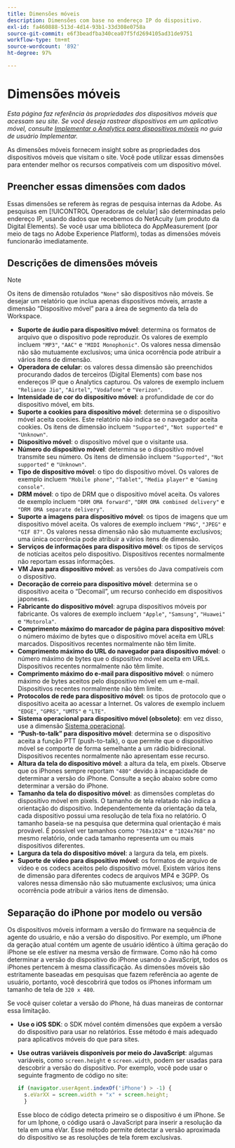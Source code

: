 ```yaml
---
title: Dimensões móveis
description: Dimensões com base no endereço IP do dispositivo.
exl-id: fa460888-513d-4d14-93b1-33d308e0758a
source-git-commit: e6f3beadfba340cea07f5fd2694105ad31de9751
workflow-type: tm+mt
source-wordcount: '892'
ht-degree: 97%

---
```


# Dimensões móveis

*Esta página faz referência às propriedades dos dispositivos móveis que acessam seu site. Se você deseja rastrear dispositivos em um aplicativo móvel, consulte [Implementar o Analytics para dispositivos móveis](/help/implement/mobile-device-sdk.md) no guia de usuário Implementar.*

As dimensões móveis fornecem insight sobre as propriedades dos dispositivos móveis que visitam o site. Você pode utilizar essas dimensões para entender melhor os recursos compatíveis com um dispositivo móvel.

## Preencher essas dimensões com dados

Essas dimensões se referem às regras de pesquisa internas da Adobe. As pesquisas em [!UICONTROL Operadoras de celular] são determinadas pelo endereço IP, usando dados que recebemos do NetAcuity (um produto da Digital Elements).
Se você usar uma biblioteca do AppMeasurement (por meio de tags no Adobe Experience Platform), todas as dimensões móveis funcionarão imediatamente.

## Descrições de dimensões móveis

>[!NOTE]
>
>Os itens de dimensão rotulados `"None"` são dispositivos não móveis. Se desejar um relatório que inclua apenas dispositivos móveis, arraste a dimensão “Dispositivo móvel” para a área de segmento da tela do Workspace.

* **Suporte de áudio para dispositivo móvel**: determina os formatos de arquivo que o dispositivo pode reproduzir. Os valores de exemplo incluem `"MP3"`, `"AAC"` e `"MIDI Monophonic"`. Os valores nessa dimensão não são mutuamente exclusivos; uma única ocorrência pode atribuir a vários itens de dimensão.
* **Operadora de celular**: os valores dessa dimensão são preenchidos procurando dados de terceiros (Digital Elements) com base nos endereços IP que o Analytics capturou. Os valores de exemplo incluem `"Reliance Jio"`, `"Airtel"`, `"Vodafone"` e `"Verizon"`.
* **Intensidade de cor do dispositivo móvel**: a profundidade de cor do dispositivo móvel, em bits.
* **Suporte a cookies para dispositivo móvel**: determina se o dispositivo móvel aceita cookies. Este relatório não indica se o navegador aceita cookies. Os itens de dimensão incluem `"Supported"`, `"Not supported"` e `"Unknown"`.
* **Dispositivo móvel**: o dispositivo móvel que o visitante usa.
* **Número do dispositivo móvel**: determina se o dispositivo móvel transmite seu número. Os itens de dimensão incluem `"Supported"`, `"Not supported"` e `"Unknown"`.
* **Tipo de dispositivo móvel**: o tipo do dispositivo móvel. Os valores de exemplo incluem `"Mobile phone"`, `"Tablet"`, `"Media player"` e `"Gaming console"`.
* **DRM móvel**: o tipo de DRM que o dispositivo móvel aceita. Os valores de exemplo incluem `"DRM OMA forward"`, `"DRM OMA combined delivery"` e `"DRM OMA separate delivery"`.
* **Suporte a imagens para dispositivo móvel**: os tipos de imagens que um dispositivo móvel aceita. Os valores de exemplo incluem `"PNG"`, `"JPEG"` e `"GIF 87"`. Os valores nessa dimensão não são mutuamente exclusivos; uma única ocorrência pode atribuir a vários itens de dimensão.
* **Serviços de informações para dispositivo móvel**: os tipos de serviços de notícias aceitos pelo dispositivo. Dispositivos recentes normalmente não reportam essas informações.
* **VM Java para dispositivo móvel**: as versões do Java compatíveis com o dispositivo.
* **Decoração de correio para dispositivo móvel**: determina se o dispositivo aceita o “Decomail”, um recurso conhecido em dispositivos japoneses.
* **Fabricante do dispositivo móvel**: agrupa dispositivos móveis por fabricante. Os valores de exemplo incluem `"Apple"`, `"Samsung"`, `"Huawei"` e `"Motorola"`.
* **Comprimento máximo do marcador de página para dispositivo móvel**: o número máximo de bytes que o dispositivo móvel aceita em URLs marcados. Dispositivos recentes normalmente não têm limite.
* **Comprimento máximo do URL do navegador para dispositivo móvel**: o número máximo de bytes que o dispositivo móvel aceita em URLs. Dispositivos recentes normalmente não têm limite.
* **Comprimento máximo do e-mail para dispositivo móvel**: o número máximo de bytes aceitos pelo dispositivo móvel em um e-mail. Dispositivos recentes normalmente não têm limite.
* **Protocolos de rede para dispositivo móvel**: os tipos de protocolo que o dispositivo aceita ao acessar a Internet. Os valores de exemplo incluem `"EDGE"`, `"GPRS"`, `"UMTS"` e `"LTE"`.
* **Sistema operacional para dispositivo móvel (obsoleto)**: em vez disso, use a dimensão [Sistema operacional](operating-systems.md).
* **“Push-to-talk” para dispositivo móvel**: determina se o dispositivo aceita a função PTT (push-to-talk), o que permite que o dispositivo móvel se comporte de forma semelhante a um rádio bidirecional. Dispositivos recentes normalmente não apresentam esse recurso.
* **Altura da tela do dispositivo móvel**: a altura da tela, em pixels. Observe que os iPhones sempre reportam `"480"` devido à incapacidade de determinar a versão do iPhone. Consulte a seção abaixo sobre como determinar a versão do iPhone.
* **Tamanho da tela do dispositivo móvel**: as dimensões completas do dispositivo móvel em pixels. O tamanho de tela relatado não indica a orientação do dispositivo. Independentemente da orientação da tela, cada dispositivo possui uma resolução de tela fixa no relatório. O tamanho baseia-se na pesquisa que determina qual orientação é mais provável. É possível ver tamanhos como `"768x1024"` e `"1024x768"` no mesmo relatório, onde cada tamanho representa um ou mais dispositivos diferentes.
* **Largura da tela do dispositivo móvel**: a largura da tela, em pixels.
* **Suporte de vídeo para dispositivo móvel**: os formatos de arquivo de vídeo e os codecs aceitos pelo dispositivo móvel. Existem vários itens de dimensão para diferentes codecs de arquivos MP4 e 3GPP. Os valores nessa dimensão não são mutuamente exclusivos; uma única ocorrência pode atribuir a vários itens de dimensão.

## Separação do iPhone por modelo ou versão

Os dispositivos móveis informam a versão do firmware na sequência de agente do usuário, e não a versão do dispositivo. Por exemplo, um iPhone da geração atual contém um agente de usuário idêntico à última geração do iPhone se ele estiver na mesma versão de firmware. Como não há como determinar a versão do dispositivo do iPhone usando o JavaScript, todos os iPhones pertencem à mesma classificação. As dimensões móveis são estritamente baseadas em pesquisas que fazem referência ao agente de usuário, portanto, você descobrirá que todos os iPhones informam um tamanho de tela de `320 x 480`.

Se você quiser coletar a versão do iPhone, há duas maneiras de contornar essa limitação.

* **Use o iOS SDK**: o SDK móvel contém dimensões que expõem a versão do dispositivo para usar no relatórios. Esse método é mais adequado para aplicativos móveis do que para sites.
* **Use outras variáveis disponíveis por meio do JavaScript**: algumas variáveis, como `screen.height` e `screen.width`, podem ser usadas para descobrir a versão do dispositivo. Por exemplo, você pode usar o seguinte fragmento de código no site:

   ```js
   if (navigator.userAgent.indexOf('iPhone') > -1) {
     s.eVarXX = screen.width + "x" + screen.height;
     }
   ```

   Esse bloco de código detecta primeiro se o dispositivo é um iPhone. Se for um Iphone, o código usará o JavaScript para inserir a resolução da tela em uma eVar. Esse método permite detectar a versão aproximada do dispositivo se as resoluções de tela forem exclusivas.
